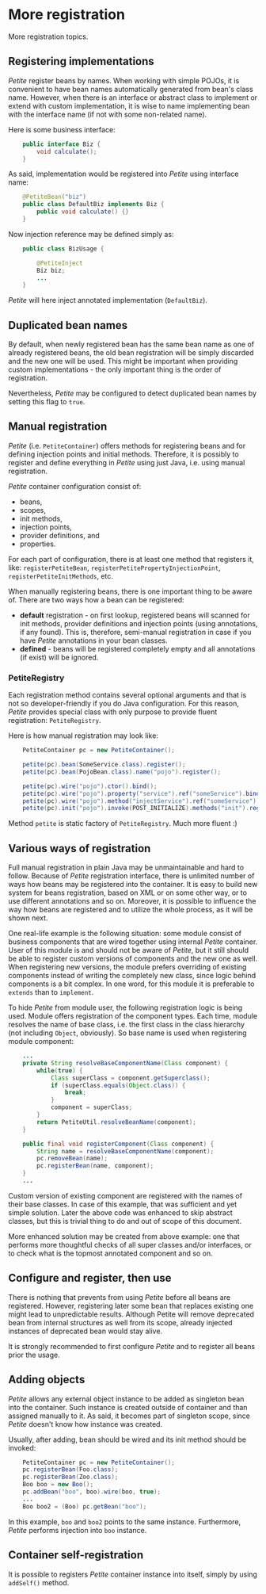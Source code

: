# More registration

More registration topics.

## Registering implementations

*Petite* register beans by names. When working with simple POJOs, it is
convenient to have bean names automatically generated from bean\'s class
name. However, when there is an interface or abstract class to implement
or extend with custom implementation, it is wise to name implementing
bean with the interface name (if not with some non-related name).

Here is some business interface:

~~~~~ java
    public interface Biz {
    	void calculate();
    }
~~~~~

As said, implementation would be registered into *Petite* using
interface name:

~~~~~ java
    @PetiteBean("biz")
    public class DefaultBiz implements Biz {
    	public void calculate() {}
    }
~~~~~

Now injection reference may be defined simply as:

~~~~~ java
    public class BizUsage {

    	@PetiteInject
    	Biz biz;
    	...
    }
~~~~~

*Petite* will here inject annotated implementation (`DefaultBiz`).

## Duplicated bean names

By default, when newly registered bean has the same bean name as one of
already registered beans, the old bean registration will be simply
discarded and the new one will be used. This might be important when
providing custom implementations - the only important thing is the order
of registration.

Nevertheless, *Petite* may be configured to detect duplicated bean names
by setting this flag to `true`.

## Manual registration

*Petite* (i.e. `PetiteContainer`) offers methods for registering beans
and for defining injection points and initial methods. Therefore, it is
possibly to register and define everything in *Petite* using just Java,
i.e. using manual registration.

*Petite* container configuration consist of:

* beans,
* scopes,
* init methods,
* injection points,
* provider definitions, and
* properties.

For each part of configuration, there is at least one method that
registers it, like: `registerPetiteBean`,
`registerPetitePropertyInjectionPoint`, `registerPetiteInitMethods`,
etc.

When manually registering beans, there is one important thing to be
aware of. There are two ways how a bean can be registered:

* **default** registration - on first lookup, registered beans will
  scanned for init methods, provider definitions and injection points
  (using annotations, if any found). This is, therefore, semi-manual
  registration in case if you have *Petite* annotations in your bean
  classes.
* **defined** - beans will be registered completely empty and all
  annotations (if exist) will be ignored.

### PetiteRegistry

Each registration method contains several optional arguments and that is
not so developer-friendly if you do Java configuration. For this reason,
*Petite* provides special class with only purpose to provide fluent
registration: `PetiteRegistry`.

Here is how manual registration may look like:

~~~~~ java
	PetiteContainer pc = new PetiteContainer();

	petite(pc).bean(SomeService.class).register();
	petite(pc).bean(PojoBean.class).name("pojo").register();

	petite(pc).wire("pojo").ctor().bind();
	petite(pc).wire("pojo").property("service").ref("someService").bind();
	petite(pc).wire("pojo").method("injectService").ref("someService").bind();
	petite(pc).init("pojo").invoke(POST_INITIALIZE).methods("init").register();
~~~~~

Method `petite` is static factory of `PetiteRegistry`. Much more fluent
:)

## Various ways of registration

Full manual registration in plain Java may be unmaintainable and hard to
follow. Because of *Petite* registration interface, there is unlimited
number of ways how beans may be registered into the container. It is
easy to build new system for beans registration, based on XML or on some
other way, or to use different annotations and so on. Moreover, it is
possible to influence the way how beans are registered and to utilize
the whole process, as it will be shown next.

One real-life example is the following situation: some module consist of
business components that are wired together using internal *Petite*
container. User of this module is and should not be aware of *Petite*,
but it still should be able to register custom versions of components
and the new one as well. When registering new versions, the module
prefers overriding of existing components instead of writing the
completely new class, since logic behind components is a bit complex. In
one word, for this module it is preferable to `extends` than to
`implement`.

To hide *Petite* from module user, the following registration logic is
being used. Module offers registration of the component types. Each
time, module resolves the name of base class, i.e. the first class in
the class hierarchy (not including `Object`, obviously). So base name is
used when registering module component:

~~~~~ java
	...
	private String resolveBaseComponentName(Class component) {
		while(true) {
			Class superClass = component.getSuperclass();
			if (superClass.equals(Object.class)) {
				break;
			}
			component = superClass;
		}
		return PetiteUtil.resolveBeanName(component);
	}

	public final void registerComponent(Class component) {
		String name = resolveBaseComponentName(component);
		pc.removeBean(name);
		pc.registerBean(name, component);
	}
	...
~~~~~

Custom version of existing component are registered with the names of
their base classes. In case of this example, that was sufficient and yet
simple solution. Later the above code was enhanced to skip abstract
classes, but this is trivial thing to do and out of scope of this
document.

More enhanced solution may be created from above example: one that
performs more thoughtful checks of all super classes and/or interfaces,
or to check what is the topmost annotated component and so on.

## Configure and register, then use

There is nothing that prevents from using *Petite* before all beans are
registered. However, registering later some bean that replaces existing
one might lead to unpredictable results. Although Petite will remove
deprecated bean from internal structures as well from its scope, already
injected instances of deprecated bean would stay alive.

It is strongly recommended to first configure *Petite* and to register
all beans prior the usage.

## Adding objects

*Petite* allows any external object instance to be added as singleton
bean into the container. Such instance is created outside of container
and than assigned manually to it. As said, it becomes part of singleton
scope, since *Petite* doesn't know how instance was created.

Usually, after adding, bean should be wired and its init method should
be invoked:

~~~~~ java
	PetiteContainer pc = new PetiteContainer();
	pc.registerBean(Foo.class);
	pc.registerBean(Zoo.class);
	Boo boo = new Boo();
	pc.addBean("boo", boo).wire(boo, true);
	...
	Boo boo2 = (Boo) pc.getBean("boo");
~~~~~

In this example, `boo` and `boo2` points to the same instance.
Furthermore, *Petite* performs injection into `boo` instance.

## Container self-registration

It is possible to registers *Petite* container instance into itself,
simply by using `addSelf()` method.

